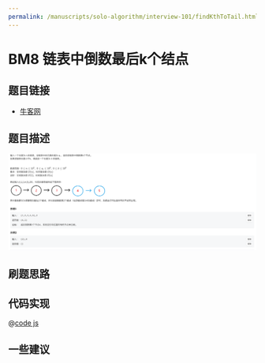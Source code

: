 ```yaml
---
permalink: /manuscripts/solo-algorithm/interview-101/findKthToTail.html
---
```

# BM8 链表中倒数最后k个结点

## 题目链接

- [牛客网](https://www.nowcoder.com/share/jump/8484115461694594062276)

## 题目描述

![反转链表.png](../images/findKthToTail.png)

## 刷题思路

## 代码实现

@[code js](@algorithm/interview-101/findKthToTail.js)

## 一些建议
